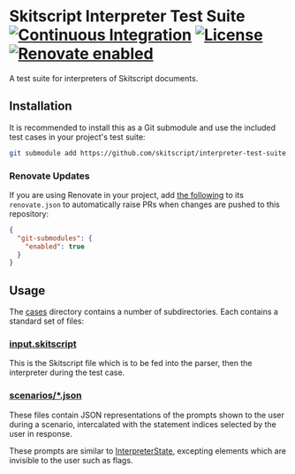 # Skitscript Interpreter Test Suite [![Continuous Integration](https://github.com/skitscript/interpreter-test-suite/workflows/Continuous%20Integration/badge.svg)](https://github.com/skitscript/interpreter-test-suite/actions) [![License](https://img.shields.io/github/license/skitscript/interpreter-test-suite.svg)](https://github.com/skitscript/interpreter-test-suite/blob/master/license) [![Renovate enabled](https://img.shields.io/badge/renovate-enabled-brightgreen.svg)](https://renovatebot.com/)

A test suite for interpreters of Skitscript documents.

## Installation

It is recommended to install this as a Git submodule and use the included test
cases in your project's test suite:

```bash
git submodule add https://github.com/skitscript/interpreter-test-suite submodules/skitscript/interpreter-test-suite
```

### Renovate Updates

If you are using Renovate in your project, add
[the following](https://docs.renovatebot.com/modules/manager/git-submodules/) to
its `renovate.json` to automatically raise PRs when changes are pushed to this
repository:

```json
{
  "git-submodules": {
    "enabled": true
  }
}
```

## Usage

The [cases](./cases) directory contains a number of subdirectories.  Each
contains a standard set of files:

### [input.skitscript](./cases/four-decisions/input.skitscript)

This is the Skitscript file which is to be fed into the parser, then the
interpreter during the test case.

### [scenarios/*.json](./cases/four-decisions/scenarios/a-a-a-a.json)

These files contain JSON representations of the prompts shown to the user during
a scenario, intercalated with the statement indices selected by the user in
response.

These prompts are similar to
[InterpreterState](https://github.com/skitscript/types-nodejs/blob/master/InterpreterState/index.ts),
excepting elements which are invisible to the user such as flags.
